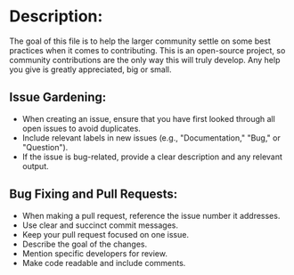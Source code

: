 # Description:
The goal of this file is to help the larger community settle on some best practices when it comes to contributing. This is an open-source project, so community contributions are the only way this will truly develop. Any help you give is greatly appreciated, big or small.

## Issue Gardening:
- When creating an issue, ensure that you have first looked through all open issues to avoid duplicates.
- Include relevant labels in new issues (e.g., "Documentation," "Bug," or "Question").
- If the issue is bug-related, provide a clear description and any relevant output.

## Bug Fixing and Pull Requests:
- When making a pull request, reference the issue number it addresses.
- Use clear and succinct commit messages.
- Keep your pull request focused on one issue.
- Describe the goal of the changes.
- Mention specific developers for review.
- Make code readable and include comments.
